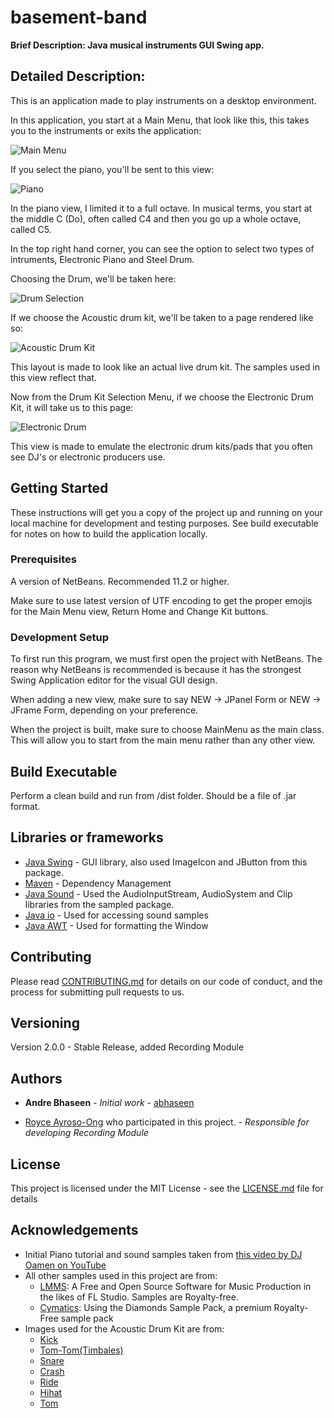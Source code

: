 # basement-band

**Brief Description: Java musical instruments GUI Swing app.**

## **Detailed Description:**

This is an application made to play instruments on a desktop environment.

In this application, you start at a Main Menu, that look like this, this takes you to the instruments or exits the application:

![Main Menu](https://abhaseen.github.io/basement-band/MainMenu.PNG)

If you select the piano, you'll be sent to this view:

![Piano](https://abhaseen.github.io/basement-band/Piano.PNG)

In the piano view, I limited it to a full octave. In musical terms, you start at the middle C (Do), often called C4 and then you go up a whole octave, called C5.

In the top right hand corner, you can see the option to select two types of intruments, Electronic Piano and Steel Drum.

Choosing the Drum, we'll be taken here:

![Drum Selection](https://abhaseen.github.io/basement-band/PickDrum.PNG)

If we choose the Acoustic drum kit, we'll be taken to a page rendered like so:

![Acoustic Drum Kit](https://abhaseen.github.io/basement-band/AcousticDrum.PNG)

This layout is made to look like an actual live drum kit. The samples used in this view reflect that.

Now from the Drum Kit Selection Menu, if we choose the Electronic Drum Kit, it will take us to this page:

![Electronic Drum](https://abhaseen.github.io/basement-band/ElectronicDrum.PNG)

This view is made to emulate the electronic drum kits/pads that you often see DJ's or electronic producers use.

## Getting Started

These instructions will get you a copy of the project up and running on your local machine for development and testing purposes. See build executable for notes on how to build the application locally.

### Prerequisites

A version of NetBeans. Recommended 11.2 or higher.

Make sure to use latest version of UTF encoding to get the proper emojis for the Main Menu view, Return Home and Change Kit buttons.

### Development Setup

To first run this program, we must first open the project with NetBeans. The reason why NetBeans is recommended is because it has the strongest Swing Application editor for the visual GUI design.

When adding a new view, make sure to say NEW -> JPanel Form
or NEW -> JFrame Form, depending on your preference.

When the project is built, make sure to choose MainMenu as the main class. This will allow you to start from the main menu rather than any other view.

## Build Executable

Perform a clean build and run from /dist folder. Should be a file of .jar format.

## Libraries or frameworks

* [Java Swing](https://docs.oracle.com/javase/7/docs/api/javax/swing/package-summary.html) - GUI library, also used ImageIcon and JButton from this package.
* [Maven](https://maven.apache.org/) - Dependency Management
* [Java Sound](https://docs.oracle.com/javase/7/docs/technotes/guides/sound/programmer_guide/contents.html) - Used the AudioInputStream, AudioSystem and Clip libraries from the sampled package.
* [Java io](https://docs.oracle.com/javase/7/docs/api/java/io/package-summary.html) - Used for accessing sound samples
* [Java AWT](https://docs.oracle.com/javase/7/docs/api/java/awt/package-summary.html) - Used for formatting the Window

## Contributing

Please read [CONTRIBUTING.md](https://gist.github.com/PurpleBooth/b24679402957c63ec426) for details on our code of conduct, and the process for submitting pull requests to us.

## Versioning

Version 2.0.0 - Stable Release, added Recording Module

## Authors

* **Andre Bhaseen** - *Initial work* - [abhaseen](https://github.com/abhaseen)

* [Royce Ayroso-Ong](https://github.com/rjayroso-ong) who participated in this project. - *Responsible for developing Recording Module*

## License

This project is licensed under the MIT License - see the [LICENSE.md](LICENSE.md) file for details

## Acknowledgements
* Initial Piano tutorial and sound samples taken from [this video by DJ Oamen on YouTube](https://www.youtube.com/watch?v=DFnUDyzF1Uk)
* All other samples used in this project are from:
    * [LMMS](https://lmms.io/): A Free and Open Source Software for Music Production in the likes of FL Studio. Samples are Royalty-free.
    * [Cymatics](https://cymatics.fm/): Using the Diamonds Sample Pack, a premium Royalty-Free sample pack
* Images used for the Acoustic Drum Kit are from:
    * [Kick](https://static.thenounproject.com/png/118259-200.png)
    * [Tom-Tom(Timbales)](https://images.vexels.com/media/users/3/148731/isolated/preview/ad5366df452043ef1138519d9084ed3b-hanging-toms-musical-instrument-silhouette-by-vexels.png)
    * [Snare](https://i.dlpng.com/static/png/6596533_thumb.png)
    * [Crash](https://static.thenounproject.com/png/248943-200.png)
    * [Ride](https://static.thenounproject.com/png/248942-200.png)
    * [Hihat](https://images.vexels.com/media/users/3/148739/isolated/preview/e8cb7e256dde8d7a85d3a9a9fe4d94c9-hi-hat-cymbal-instrument-silhouette-by-vexels.png)
    * [Tom](https://images.vexels.com/media/users/3/148688/isolated/preview/b81a2c3172d805bce42f34a462e50cac-floor-tom-musical-instrument-silhouette-by-vexels.png)
